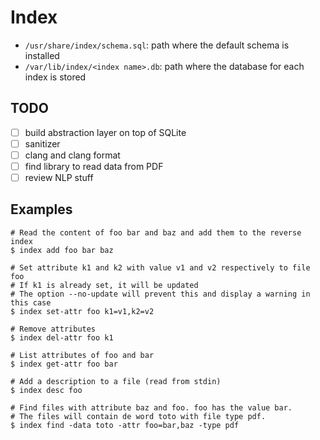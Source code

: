# Index

- `/usr/share/index/schema.sql`: path where the default schema is installed
- `/var/lib/index/<index name>.db`: path where the database for each index is stored

## TODO

- [ ] build abstraction layer on top of SQLite
- [ ] sanitizer
- [ ] clang and clang format
- [ ] find library to read data from PDF
- [ ] review NLP stuff

## Examples

```
# Read the content of foo bar and baz and add them to the reverse index
$ index add foo bar baz

# Set attribute k1 and k2 with value v1 and v2 respectively to file foo
# If k1 is already set, it will be updated
# The option --no-update will prevent this and display a warning in this case
$ index set-attr foo k1=v1,k2=v2

# Remove attributes
$ index del-attr foo k1

# List attributes of foo and bar
$ index get-attr foo bar

# Add a description to a file (read from stdin)
$ index desc foo

# Find files with attribute baz and foo. foo has the value bar.
# The files will contain de word toto with file type pdf.
$ index find -data toto -attr foo=bar,baz -type pdf
```
